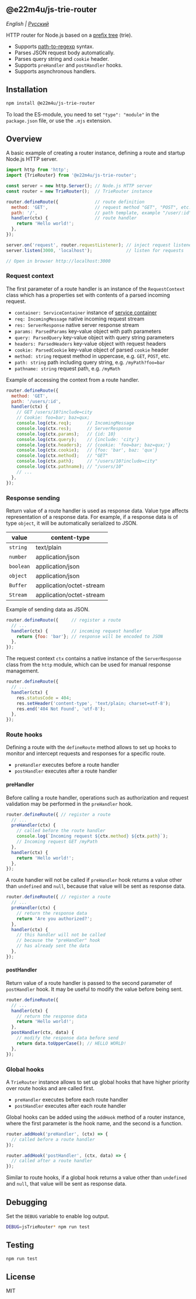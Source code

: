 ## @e22m4u/js-trie-router

*English | [Русский](./README-ru.md)*

HTTP router for Node.js based on
a [prefix tree](https://en.wikipedia.org/wiki/Trie) (trie).

- Supports [path-to-regexp](https://github.com/pillarjs/path-to-regexp) syntax.
- Parses JSON request body automatically.
- Parses query string and `cookie` header.
- Supports `preHandler` and `postHandler` hooks.
- Supports asynchronous handlers.

## Installation

```bash
npm install @e22m4u/js-trie-router
```

To load the ES-module, you need to set `"type": "module"`
in the `package.json` file, or use the `.mjs` extension.

## Overview

A basic example of creating a router instance, defining
a route and startup Node.js HTTP server.

```js
import http from 'http';
import {TrieRouter} from '@e22m4u/js-trie-router';

const server = new http.Server(); // Node.js HTTP server
const router = new TrieRouter();  // TrieRouter instance

router.defineRoute({              // route definition
  method: 'GET',                  // request method "GET", "POST", etc.
  path: '/',                      // path template, example "/user/:id"
  handler(ctx) {                  // route handler
    return 'Hello world!';
  },
});

server.on('request', router.requestListener); // inject request listener
server.listen(3000, 'localhost');             // listen for requests

// Open in browser http://localhost:3000
```

### Request context

The first parameter of a route handler is an instance
of the `RequestContext` class which has a properties
set with contents of a parsed incoming request.

- `container: ServiceContainer` instance of [service container](https://npmjs.com/package/@e22m4u/js-service)
- `req: IncomingMessage` native incoming request stream
- `res: ServerResponse` native server response stream
- `params: ParsedParams` key-value object with path parameters
- `query: ParsedQuery` key-value object with query string parameters
- `headers: ParsedHeaders` key-value object with request headers
- `cookie: ParsedCookie` key-value object of parsed `cookie` header
- `method: string` request method in uppercase, e.g. `GET`, `POST`, etc.
- `path: string` path including query string, e.g. `/myPath?foo=bar`
- `pathname: string` request path, e.g. `/myMath`

Example of accessing the context from a route handler.

```js
router.defineRoute({
  method: 'GET',
  path: '/users/:id',
  handler(ctx) {
    // GET /users/10?include=city
    // Cookie: foo=bar; baz=qux;
    console.log(ctx.req);      // IncomingMessage
    console.log(ctx.res);      // ServerResponse
    console.log(ctx.params);   // {id: 10}
    console.log(ctx.query);    // {include: 'city'}
    console.log(ctx.headers);  // {cookie: 'foo=bar; baz=qux;'}
    console.log(ctx.cookie);   // {foo: 'bar', baz: 'qux'}
    console.log(ctx.method);   // "GET"
    console.log(ctx.path);     // "/users/10?include=city"
    console.log(ctx.pathname); // "/users/10"
    // ...
  },
});
```

### Response sending

Return value of a route handler is used as response data.
Value type affects representation of a response data. For example,
if a response data is of type `object`, it will be automatically
serialized to JSON.

| value     | content-type             |
|-----------|--------------------------|
| `string`  | text/plain               |
| `number`  | application/json         |
| `boolean` | application/json         |
| `object`  | application/json         |
| `Buffer`  | application/octet-stream |
| `Stream`  | application/octet-stream |

Example of sending data as JSON.

```js
router.defineRoute({     // register a route
  // ...
  handler(ctx) {         // incoming request handler
    return {foo: 'bar'}; // response will be encoded to JSON
  },
});
```

The request context `ctx` contains a native instance
of the `ServerResponse` class from the `http` module,
which can be used for manual response management.

```js
router.defineRoute({
  // ...
  handler(ctx) {
    res.statusCode = 404;
    res.setHeader('content-type', 'text/plain; charset=utf-8');
    res.end('404 Not Found', 'utf-8');
  },
});
```

### Route hooks

Defining a route with the `defineRoute` method allows
to set up hooks to monitor and intercept requests and
responses for a specific route.

- `preHandler` executes before a route handler
- `postHandler` executes after a route handler

#### preHandler

Before calling a route handler, operations such as authorization
and request validation may be performed in the `preHandler`
hook.

```js
router.defineRoute({ // register a route
  // ...
  preHandler(ctx) {
    // called before the route handler
    console.log(`Incoming request ${ctx.method} ${ctx.path}`);
    // Incoming request GET /myPath
  },
  handler(ctx) {
    return 'Hello world!';
  },
});
```

A route handler will not be called if `preHandler` hook
returns a value other than `undefined` and `null`, because
that value will be sent as response data.

```js
router.defineRoute({ // register a route
  // ...
  preHandler(ctx) {
    // return the response data
    return 'Are you authorized?';
  },
  handler(ctx) {
    // this handler will not be called
    // because the "preHandler" hook
    // has already sent the data
  },
});
```

#### postHandler

Return value of a route handler is passed to the second
parameter of `postHandler` hook. It may be useful to modify
the value before being sent.

```js
router.defineRoute({
  // ...
  handler(ctx) {
    // return the response data
    return 'Hello world!';
  },
  postHandler(ctx, data) {
    // modify the response data before send
    return data.toUpperCase(); // HELLO WORLD!
  },
});
```

### Global hooks

A `TrieRouter` instance allows to set up global hooks
that have higher priority over route hooks and are
called first.

- `preHandler` executes before each route handler
- `postHandler` executes after each route handler

Global hooks can be added using the `addHook` method
of a router instance, where the first parameter
is the hook name, and the second is a function.

```js
router.addHook('preHandler', (ctx) => {
  // called before a route handler
});

router.addHook('postHandler', (ctx, data) => {
  // called after a route handler
});
```

Similar to route hooks, if a global hook returns
a value other than `undefined` and `null`, that
value will be sent as response data.

## Debugging

Set the `DEBUG` variable to enable log output.

```bash
DEBUG=jsTrieRouter* npm run test
```

## Testing

```bash
npm run test
```

## License

MIT
